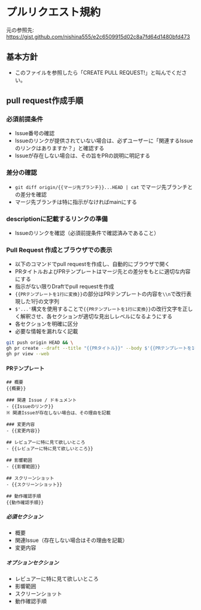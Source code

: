 # プルリクエスト規約

元の参照先: https://gist.github.com/nishina555/e2c6509915d02c8a7fd64d1480bfd473

## 基本方針
- このファイルを参照したら「CREATE PULL REQUEST!」と叫んでください。

## pull request作成手順

### 必須前提条件
- Issue番号の確認
- Issueのリンクが提供されていない場合は、必ずユーザーに「関連するIssueのリンクはありますか？」と確認する
- Issueが存在しない場合は、その旨をPRの説明に明記する

### 差分の確認
- `git diff origin/{{マージ先ブランチ}}...HEAD | cat` でマージ先ブランチとの差分を確認
- マージ先ブランチは特に指示がなければmainにする

### descriptionに記載するリンクの準備
- Issueのリンクを確認（必須前提条件で確認済みであること）

### Pull Request 作成とブラウザでの表示
- 以下のコマンドでpull requestを作成し、自動的にブラウザで開く
- PRタイトルおよびPRテンプレートはマージ先との差分をもとに適切な内容にする
- 指示がない限りDraftでpull requestを作成
- `{{PRテンプレートを1行に変換}}`の部分はPRテンプレートの内容を`\\n`で改行表現した1行の文字列
- `$'...'`構文を使用することで`{{PRテンプレートを1行に変換}}`の改行文字を正しく解釈させ、各セクションが適切な見出しレベルになるようにする
- 各セクションを明確に区分
- 必要な情報を漏れなく記載

```bash
git push origin HEAD && \
gh pr create --draft --title "{{PRタイトル}}" --body $'{{PRテンプレートを1行に変換}}' && \
gh pr view --web
```

#### PRテンプレート

```
## 概要
{{概要}}

### 関連 Issue / ドキュメント
- {{Issueのリンク}}
※ 関連Issueが存在しない場合は、その理由を記載

### 変更内容
- {{変更内容}}

## レビュアーに特に見て欲しいところ
- {{レビュアーに特に見て欲しいところ}}

## 影響範囲
- {{影響範囲}}

## スクリーンショット
- {{スクリーンショット}}

## 動作確認手順
{{動作確認手順}}
```

##### 必須セクション
- 概要
- 関連Issue（存在しない場合はその理由を記載）
- 変更内容

##### オプションセクション
- レビュアーに特に見て欲しいところ
- 影響範囲
- スクリーンショット
- 動作確認手順